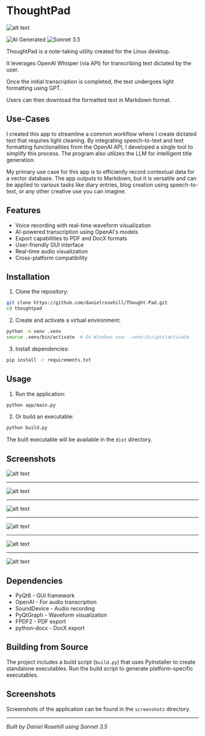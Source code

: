 # ThoughtPad

 ![alt text](screenshots/v1/3.png)

![AI Generated](https://img.shields.io/badge/AI-Generated-blue) ![Sonnet 3.5](https://img.shields.io/badge/Sonnet-3.5-purple)

 ThoughtPad is a note-taking utility created for the Linux desktop. 
 
 It leverages OpenAI Whisper (via API) for transcribing text dictated by the user. 
 
 Once the initial transcription is completed, the text undergoes light formatting using GPT. 
 
 Users can then download the formatted text in Markdown format.

 ## Use-Cases

 I created this app to streamline a common workflow where I create dictated text that requires light cleaning. By integrating speech-to-text and text formatting functionalities from the OpenAI API, I developed a single tool to simplify this process. The program also utilizes the LLM for intelligent title generation.

My primary use case for this app is to efficiently record contextual data for a vector database. The app outputs to Markdown, but it is versatile and can be applied to various tasks like diary entries, blog creation using speech-to-text, or any other creative use you can imagine.

## Features

- Voice recording with real-time waveform visualization
- AI-powered transcription using OpenAI's models
- Export capabilities to PDF and DocX formats
- User-friendly GUI interface
- Real-time audio visualization
- Cross-platform compatibility

## Installation

1. Clone the repository:
```bash
git clone https://github.com/danielrosehill/Thought-Pad.git
cd thoughtpad
```

2. Create and activate a virtual environment:
```bash
python -m venv .venv
source .venv/bin/activate  # On Windows use: .venv\Scripts\activate
```

3. Install dependencies:
```bash
pip install -r requirements.txt
```

## Usage

1. Run the application:
```bash
python app/main.py
```

2. Or build an executable:
```bash
python build.py
```

The built executable will be available in the `dist` directory.

## Screenshots

![alt text](screenshots/v1/1.png)

---

![alt text](screenshots/v1/2.png)

---

![alt text](screenshots/v1/3.png)

---

![alt text](screenshots/v1/4.png)

---

![alt text](screenshots/v1/5.png)

---

![alt text](screenshots/v1/6.png)

## Dependencies

- PyQt6 - GUI framework
- OpenAI - For audio transcription
- SoundDevice - Audio recording
- PyQtGraph - Waveform visualization
- FPDF2 - PDF export
- python-docx - DocX export

## Building from Source

The project includes a build script (`build.py`) that uses PyInstaller to create standalone executables. Run the build script to generate platform-specific executables.

## Screenshots

Screenshots of the application can be found in the `screenshots` directory.

---
*Built by Daniel Rosehill using Sonnet 3.5*
